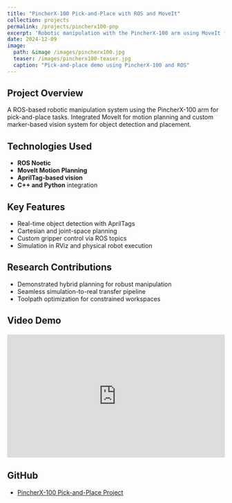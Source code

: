 ```yaml
---
title: "PincherX-100 Pick-and-Place with ROS and MoveIt"
collection: projects
permalink: /projects/pincherx100-pnp
excerpt: 'Robotic manipulation with the PincherX-100 arm using MoveIt for motion planning and custom vision-based object picking.'
date: 2024-12-09
image: 
  path: &image /images/pincherx100.jpg
  teaser: /images/pincherx100-teaser.jpg
  caption: "Pick-and-place demo using PincherX-100 and ROS"
---
```


## Project Overview
A ROS-based robotic manipulation system using the PincherX-100 arm for pick-and-place tasks. Integrated MoveIt for motion planning and custom marker-based vision system for object detection and placement.

## Technologies Used
- **ROS Noetic**
- **MoveIt Motion Planning**
- **AprilTag-based vision**
- **C++ and Python** integration

## Key Features
- Real-time object detection with AprilTags
- Cartesian and joint-space planning
- Custom gripper control via ROS topics
- Simulation in RViz and physical robot execution

## Research Contributions
- Demonstrated hybrid planning for robust manipulation
- Seamless simulation-to-real transfer pipeline
- Toolpath optimization for constrained workspaces

## Video Demo
<div style="position: relative; padding-bottom: 56.25%; height: 0; overflow: hidden; max-width: 100%; margin: 20px 0;">
  <iframe src="https://www.youtube.com/embed/IMKrF3RY86Q?autoplay=1&mute=1" 
          style="position: absolute; top: 0; left: 0; width: 100%; height: 100%; border: 0;" 
          allow="accelerometer; autoplay; clipboard-write; encrypted-media; gyroscope; picture-in-picture" 
          allowfullscreen>
  </iframe>
</div>

## GitHub
- [PincherX-100 Pick-and-Place Project](https://github.com/hxriharan/PincherX-100-Pick-and-Place-Project)
